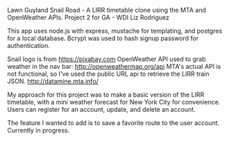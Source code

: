 Lawn Guyland Snail Road - A LIRR timetable clone using the MTA and OpenWeather APIs.
Project 2 for GA - WDI
Liz Rodriguez

This app uses node.js with express, mustache for templating, and postgres for a local database.
Bcrypt was used to hash signup password for authentication.

Snail logo is from  https://pixabay.com
OpenWeather API used to grab weather in the nav bar: http://openweathermap.org/api
MTA's actual API is not functional, so I've used the public URL api to retrieve the LIRR train JSON. http://datamine.mta.info/

My approach for this project was to make a basic version of the LIRR timetable, with a mini weather forecast for New York City for convenience. Users can register for an account, update, and delete an account.

The feature I wanted to add is to save a favorite route to the user account. Currently in progress.
